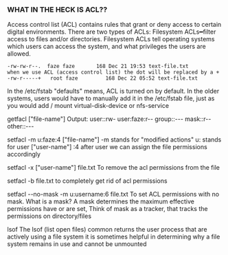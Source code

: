 <h3> WHAT IN THE HECK IS ACL?? </h3>

<p> 
Access control list (ACL) contains rules that grant or deny access to certain digital environments. There are two types of ACLs: Filesystem ACLs━filter access to files and/or directories.
Filesystem ACLs tell operating systems which users can access the system, and what privileges the users are allowed. 
</p>

```
-rw-rw-r--.  faze faze       168 Dec 21 19:53 text-file.txt
when we use ACL (access control list) the dot will be replaced by a +
-rw-r-----+   root faze         168 Dec 22 05:52 text-file.txt
```
<p>
In the /etc/fstab "defaults" means, ACL is turned on by default. 
In the older systems, users would have to manually add it in the /etc/fstab file, just as you would add / mount  virtual-disk-device  or nfs-service 
</p>

getfacl ["file-name"]
Output:
user::rw-
user:faze:r--
group::---
mask::r--
other::---

setfacl -m u:faze:4 ["file-name"]
-m stands for "modified actions"
u: stands for user ["user-name"]
:4 after user we can assign the file permissions accordingly

setfacl -x ["user-name"] file.txt
To remove the acl permissions from the file

setfacl -b file.txt 
to completely get rid of acl permissions 

setfacl --no-mask -m u:username:6 file.txt
To set ACL permissions with no mask. What is a mask?
A mask determines the maximum effective permissions have or are set,
Think of mask as a tracker, that tracks the permissions on directory/files

lsof
The lsof (list open files) common returns the user process that are actively using a file system it is sometimes helpful in determining why a file system remains in use and cannot be unmounted




